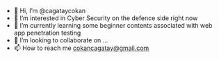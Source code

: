 - 👋 Hi, I’m @cagataycokan
- 👀 I’m interested in Cyber Security on the defence side right now
- 🌱 I’m currently learning some beginner contents associated with web app penetration testing
- 💞️ I’m looking to collaborate on ...
- 📫 How to reach me cokancagatay@gmail.com

<!---
cagataycokan/cagataycokan is a ✨ special ✨ repository because its `README.md` (this file) appears on your GitHub profile.
You can click the Preview link to take a look at your changes.
--->
